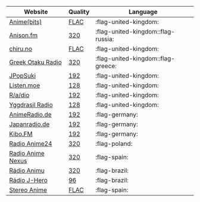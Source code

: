 | Website | Quality | Language |
|---------|---------|----------|
| [Anime(bits)](https://radio.animebits.moe/) | [FLAC](https://radio.animebits.moe/m3u/stream192.mp3.m3u) | :flag-united-kingdom: |
| [Anison.fm](https://en.anison.fm/) | [320](https://anison.fm/anison.m3u) | :flag-united-kingdom::flag-russia: |
| [chiru.no](https://chiru.no/) | [FLAC](https://chiru.no/?chiru.no.m3u) | :flag-united-kingdom: |
| [Greek Otaku Radio](https://goradio.gr/) | [320](http://192.99.4.210:2199/tunein/greekota.pls) | :flag-united-kingdom::flag-greece: |
| [JPopSuki](http://jpopsuki.fm/) | [192](http://jpopsuki.fm:2199/tunein/jpopsuki-stream.pls) | :flag-united-kingdom: |
| [Listen.moe](https://listen.moe/) | [128](https://listen.moe/m3u8/jpop.m3u) | :flag-united-kingdom: |
| [R/a/dio](https://r-a-d.io/) | [192](https://r-a-d.io/assets/main.mp3.m3u) | :flag-united-kingdom: |
| [Yggdrasil Radio](https://yggdrasilradio.com/) | [128](https://yggdrasilradio.net/yggdrasilradio_mp3_128kbps.pls) | :flag-united-kingdom: |
| [AnimeRadio.de](https://www.animeradio.de/) | [192](https://www.animeradio.de/streams/animeradio.mp3.m3u) | :flag-germany: |
| [Japanradio.de](https://japanradio.de/) | [192](https://japanradio.de/player/japanradio.m3u) | :flag-germany: |
| [Kibo.FM](https://kibo.fm/) | [192](https://kibo.fm/kibo.m3u) | :flag-germany: |
| [Radio Anime24](https://www.radioanime24.pl/) | [320](https://www.radioanime24.pl/Radio-Anime24.pls) | :flag-poland: |
| [Radio Anime Nexus](https://www.animenexus.net/) | [320](https://radio.animenexus.net:8000/animenexus-mp3.m3u) | :flag-spain: |
| [Rádio Animu](https://www.animu.com.br/) | [320](http://yp.shoutcast.com/sbin/tunein-station.m3u?id=99545187) | :flag-brazil: |
| [Rádio J-Hero](https://radiojhero.com/) | [96](https://radiojhero.com/ouvir/radiojhero.m3u) | :flag-brazil: |
| [Stereo Anime](https://www.stereoanime.net/) | [FLAC](https://radio.stereoanime.net:8000/flac.m3u) | :flag-spain: |

